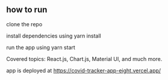 ## how to run

clone the repo

install dependencies using yarn install

run the app using yarn start

Covered topics: React.js, Chart.js, Material UI, and much more.

app is deployed at https://covid-tracker-app-eight.vercel.app/
